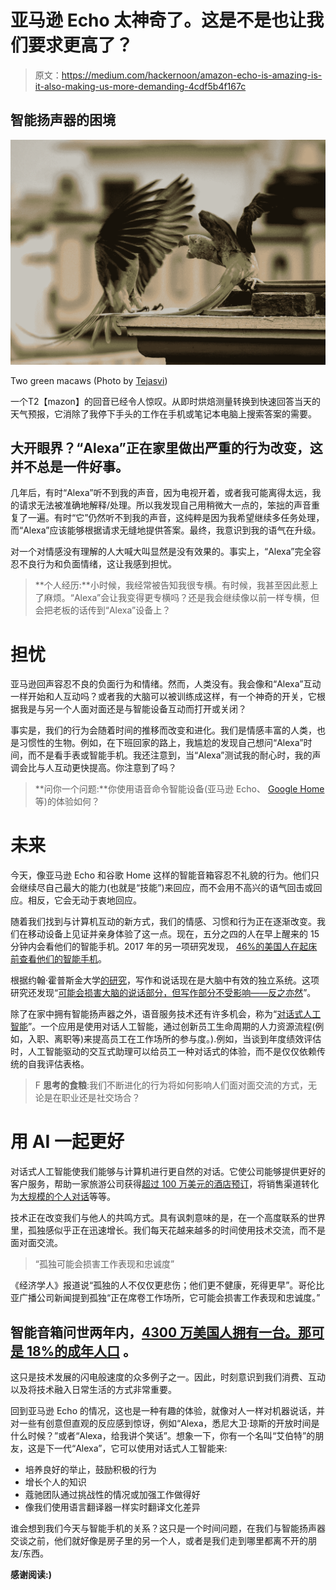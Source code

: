 # 亚马逊 Echo 太神奇了。这是不是也让我们要求更高了？

> 原文：<https://medium.com/hackernoon/amazon-echo-is-amazing-is-it-also-making-us-more-demanding-4cdf5b4f167c>

## 智能扬声器的困境

![](img/ae45a98660ac03263cfde2e43921743d.png)

Two green macaws (Photo by [Tejasvi](https://unsplash.com/photos/qf2WI4uolno?utm_source=unsplash&utm_medium=referral&utm_content=creditCopyText))

一个T2【mazon】的回音已经令人惊叹。从即时烘焙测量转换到快速回答当天的天气预报，它消除了我停下手头的工作在手机或笔记本电脑上搜索答案的需要。

## 大开眼界？“Alexa”正在家里做出严重的行为改变，这并不总是一件好事。

几年后，有时“Alexa”听不到我的声音，因为电视开着，或者我可能离得太远，我的请求无法被准确地解释/处理。所以我发现自己用稍微大一点的，笨拙的声音重复了一遍。有时“它”仍然听不到我的声音，这纯粹是因为我希望继续多任务处理，而“Alexa”应该能够根据请求无缝地提供答案。最终，我意识到我的语气在升级。

对一个对情感没有理解的人大喊大叫显然是没有效果的。事实上，“Alexa”完全容忍不良行为和负面情绪，这让我感到担忧。

> **个人经历:**小时候，我经常被告知我很专横。有时候，我甚至因此惹上了麻烦。“Alexa”会让我变得更专横吗？还是我会继续像以前一样专横，但会把老板的话传到“Alexa”设备上？

# 担忧

亚马逊回声容忍不良的负面行为和情绪。然而，人类没有。我会像和“Alexa”互动一样开始和人互动吗？或者我的大脑可以被训练成这样，有一个神奇的开关，它根据我是与另一个人面对面还是与智能设备互动而打开或关闭？

事实是，我们的行为会随着时间的推移而改变和进化。我们是情感丰富的人类，也是习惯性的生物。例如，在下班回家的路上，我尴尬的发现自己想问“Alexa”时间，而不是看手表或智能手机。我还注意到，当“Alexa”测试我的耐心时，我的声调会比与人互动更快提高。你注意到了吗？

> **问你一个问题:**你使用语音命令智能设备(亚马逊 Echo、 [Google Home](https://store.google.com/au/product/google_home) 等)的体验如何？

# 未来

今天，像亚马逊 Echo 和谷歌 Home 这样的智能音箱容忍不礼貌的行为。他们只会继续尽自己最大的能力(也就是“技能”)来回应，而不会用不高兴的语气回击或回应。相反，它会无动于衷地回应。

随着我们找到与计算机互动的新方式，我们的情感、习惯和行为正在逐渐改变。我们在移动设备上见证并亲身体验了这一点。现在，五分之四的人在早上醒来的 15 分钟内会看他们的智能手机。2017 年的另一项研究发现， [46%的美国人在起床前查看他们的智能手机](https://www.techtimes.com/articles/199967/20170302/survey-finds-people-check-smartphones-before-getting-out-bed.htm)。

根据约翰·霍普斯金大学[的研究](http://releases.jhu.edu/2015/05/05/say-what-how-the-brain-separates-our-ability-to-talk-and-write/)，写作和说话现在是大脑中有效的独立系统。这项研究还发现“[可能会损害大脑的说话部分，但写作部分不受影响——反之亦然](https://releases.jhu.edu/2015/05/05/say-what-how-the-brain-separates-our-ability-to-talk-and-write/)”。

除了在家中拥有智能扬声器之外，语音服务技术还有许多机会，称为“[对话式人工智能](https://www.aitimejournal.com/@sairam.vedam/why-conversational-ai-is-set-to-bloom-in-2019)”。一个应用是使用对话人工智能，通过创新员工生命周期的人力资源流程(例如，入职、离职等)来提高员工在工作场所的参与度。).例如，当谈到年度绩效评估时，人工智能驱动的交互式助理可以给员工一种对话式的体验，而不是仅仅依赖传统的自我评估表格。

> F **思考的食粮**:我们不断进化的行为将如何影响人们面对面交流的方式，无论是在职业还是社交场合？

# 用 AI 一起更好

对话式人工智能使我们能够与计算机进行更自然的对话。它使公司能够提供更好的客户服务，帮助一家旅游公司获得[超过 100 万美元的酒店预订](https://www.ciodialogues.com/index.php/technology/conversational-ai-platforms-are-the-future/)，将销售渠道转化为[大规模的个人对话](https://www.intercom.com/blog/announcing-complete-guide-using-chatbots-for-sales/)等等。

技术正在改变我们与他人的共鸣方式。具有讽刺意味的是，在一个高度联系的世界里，孤独感似乎正在迅速增长。我们每天花越来越多的时间使用技术交流，而不是面对面交流。

> “孤独可能会损害工作表现和忠诚度”

《经济学人》报道说“孤独的人不仅仅更悲伤；他们更不健康，死得更早”。哥伦比亚广播公司新闻提到孤独“正在席卷工作场所，它可能会损害工作表现和忠诚度。”

## **智能音箱问世两年内，**[**4300 万美国人拥有一台。那可是 18%的成年人口**](https://www.convinceandconvert.com/content-marketing-research/15-important-statistics-about-smart-speakers-in-2018/?utm_source=mta&utm_campaign=11330&utm_term=indrajeetdeshpande) **。**

这只是技术发展的闪电般速度的众多例子之一。因此，时刻意识到我们消费、互动以及将技术融入日常生活的方式非常重要。

回到亚马逊 Echo 的情况，这也是一种有趣的体验，就像对人一样对机器说话，并对一些有创意但直观的反应感到惊讶，例如“Alexa，悉尼大卫·琼斯的开放时间是什么时候？”或者“Alexa，给我讲个笑话”。想象一下，你有一个名叫“艾伯特”的朋友，这是下一代“Alexa”，它可以使用对话式人工智能来:

*   培养良好的举止，鼓励积极的行为
*   增长个人的知识
*   蔻驰团队通过挑战性的情况或加强工作做得好
*   像我们使用语言翻译器一样实时翻译文化差异

谁会想到我们今天与智能手机的关系？这只是一个时间问题，在我们与智能扬声器交谈之前，他们就好像是房子里的另一个人，或者是我们走到哪里都离不开的朋友/东西。

**感谢阅读:)**